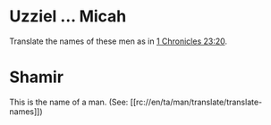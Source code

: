 # Uzziel ... Micah

Translate the names of these men as in [1 Chronicles 23:20](../23/20.md).

# Shamir

This is the name of a man. (See: [[rc://en/ta/man/translate/translate-names]])

